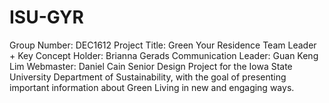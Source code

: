 # ISU-GYR
Group Number: DEC1612
Project Title: Green Your Residence
Team Leader + Key Concept Holder: Brianna Gerads
Communication Leader: Guan Keng Lim
Webmaster: Daniel Cain
Senior Design Project for the Iowa State University Department of Sustainability, with the goal of presenting important information about Green Living in new and engaging ways.
